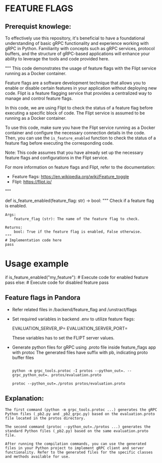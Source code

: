 # FEATURE FLAGS

## Prerequist knowlege:
   To effectively use this repository, it's beneficial to have a foundational understanding of basic gRPC functionality and experience working with gRPC in Python. Familiarity with concepts such as gRPC services, protocol buffers, and the structure of gRPC-based applications will enhance your ability to leverage the tools and code provided here.


"""
This code demonstrates the usage of feature flags with the Flipt service running as a Docker container.

Feature flags are a software development technique that allows you to enable or disable certain features in your application without deploying new code. Flipt is a feature flagging service that provides a centralized way to manage and control feature flags.

In this code, we are using Flipt to check the status of a feature flag before executing a specific block of code. The Flipt service is assumed to be running as a Docker container.

To use this code, make sure you have the Flipt service running as a Docker container and configure the necessary connection details in the code. Then, you can use the `is_feature_enabled` function to check the status of a feature flag before executing the corresponding code.

Note: This code assumes that you have already set up the necessary feature flags and configurations in the Flipt service.

For more information on feature flags and Flipt, refer to the documentation:

- Feature flags: https://en.wikipedia.org/wiki/Feature_toggle
- Flipt: https://flipt.io/

"""

def is_feature_enabled(feature_flag: str) -> bool:
    """
    Check if a feature flag is enabled.

    Args:
        feature_flag (str): The name of the feature flag to check.

    Returns:
        bool: True if the feature flag is enabled, False otherwise.
    """
    # Implementation code here
    pass

# Usage example
if is_feature_enabled("my_feature"):
    # Execute code for enabled feature
    pass
else:
    # Execute code for disabled feature
    pass

## Feature flags in Pandora

- Refer related files in /backend/feature_flag and /unstract/flags

- Set required variables in backend .env to utilize feature flags:

    EVALUATION_SERVER_IP=
    EVALUATION_SERVER_PORT=

    These variables has to set the FLIPT server values.

- Generate python files for gRPC using .proto file inside feature_flags app with protoc
    The generated files have suffix with pb, indicating proto buffer files

    ```
    
    python -m grpc_tools.protoc -I protos --python_out=. --grpc_python_out=. protos/evaluation.proto

    protoc --python_out=./protos protos/evaluation.proto

    ```
## Explanation:
    The first command (python -m grpc_tools.protoc ...) generates the gRPC Python files (_pb2.py and _pb2_grpc.py) based on the evaluation.proto file located in the protos directory.

    The second command (protoc --python_out=./protos ...) generates the standard Python files (_pb2.py) based on the same evaluation.proto file.

    After running the compilation commands, you can use the generated files in your Python project to implement gRPC client and server functionality. Refer to the generated files for the specific classes and methods available for use.
